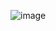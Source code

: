 ![image](https://github.com/flooie/pingme/blob/artifacts/benchmark/pr10-time-comparison.png?raw=true)

